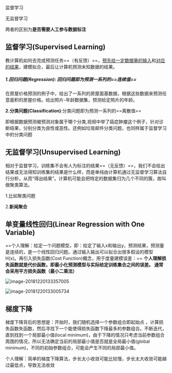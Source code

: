 监督学习

无监督学习

两者的区别为**是否需要人工参与数据标注**





##  监督学习(Supervised Learning)

教计算机如何去完成预测任务==（有反馈）==，<u>预先给一定数据量的输入</u>和<u>对应的结果</u>，建模拟合，最后让计算机预测未知数据的结果。

##### 1.回归问题(Regression): 回归问题即为预测一系列的==**连续值**==

在房屋价格预测的例子中，给出了一系列的房屋面基数据，根据这些数据来预测任意面积的房屋价格。给出照片-年龄数据集，预测给定照片的年龄。

**2.分类问题(Classification)**:分类问题即为预测一系列的==离散值==

即根据数据预测被预测对象属于哪个分类,视频中举了癌症肿瘤这个例子，针对诊断结果，分别分类为良性或恶性。还例如垃圾邮件分类问题，也同样属于监督学习中的分类问题





## 无监督学习(Unsupervised Learning)

相对于监督学习，训练集不会有人为标注的结果==（无反馈）==，我们不会给出结果或无法得知训练集的结果是什么样，而是单纯由计算机通过无监督学习算法自行分析，从而“得出结果”。计算机可能会把特定的数据集归为几个不同的簇，故叫做聚类算法。

1.比如聚类问题

2.**新闻聚合**

 



## 单变量线性回归(Linear Regression with One Variable)

==个人理解：给定一个问题模型，即：给定了输入x和输出y，预测结果，预测量是连续的，是一个线性回归问题。通过输入输出可以拟合出很多假设的模型H(x)。再引入损失函数(Cost Function)概念，用于度量建模误差：==  **个人理解损失函数就是代价函数，即最小化预测模型与实际给定训练集合之间的误差。 通常会采用平方损失函数（最小二乘法）**

![image-20181220133357005](/Users/test/Downloads/7-TestCode/__notebook/ML/image-20181220133357005-5284037.png)

![image-20181220133005734](/Users/test/Downloads/7-TestCode/__notebook/ML/image-20181220133005734-5283805.png)





## 梯度下降

梯度下降背后的思想是：开始时，我们随机选择一个参数组合即起始点 ，计算损失函数失函数，然后寻找下一个能使得损失函数下降最多的参数组合。不断迭代，直到找到一个局部最小值(local minimum)，由于下降的情况只考虑当前参数组合周围的情况，所以无法确定当前的局部最小值是否就是全局最小值(global minimum)，不同的初始参数组合，可能会产生不同的局部最小值。

个人理解：简单的梯度下降算法，步长太小收敛可能比较慢，步长太大收敛可能越过最低点，导致无法收敛